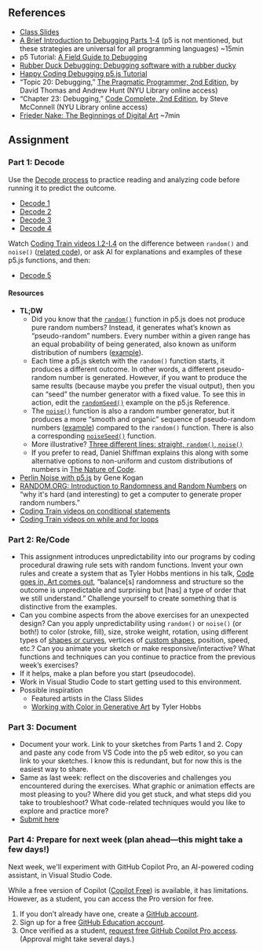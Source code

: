 ## References

- [Class
  Slides](https://drive.google.com/drive/folders/1HC5g1BO8moptbtgz-JwVVv9DldnW3Q_U?usp=sharing)
- [A Brief Introduction to Debugging Parts
  1-4](https://vimeo.com/channels/debugging) (p5 is not mentioned, but these
  strategies are universal for all programming languages) ~15min
- p5 Tutorial: [A Field Guide to
  Debugging](https://p5js.org/learn/debugging.html)
- [Rubber Duck Debugging: Debugging software with a rubber
  ducky](https://rubberduckdebugging.com/)
- [Happy Coding Debugging p5.js
  Tutorial](https://happycoding.io/tutorials/p5js/debugging)
- “Topic 20: Debugging,” [The Pragmatic Programmer, 2nd
  Edition](https://bobcat.library.nyu.edu/primo-explore/fulldisplay?docid=nyu_aleph006843771&context=L&vid=NYU&lang=en_US&search_scope=all&adaptor=Local%20Search%20Engine&tab=all&query=any,contains,pragmatic%20programmer&sortby=rank&mode=basic),
  by David Thomas and Andrew Hunt (NYU Library online access)
- “Chapter 23: Debugging,” [Code Complete, 2nd
  Edition](https://bobcat.library.nyu.edu/primo-explore/fulldisplay?docid=nyu_aleph005835845&context=L&vid=NYU&lang=en_US&search_scope=all&adaptor=Local%20Search%20Engine&isFrbr=true&tab=all&query=any,contains,code%20complete&sortby=date&facet=frbrgroupid,include,1147872474&offset=0),
  by Steve McConnell (NYU Library online access)
- [Frieder Nake: The Beginnings of Digital Art](https://vimeo.com/645548103)
  ~7min

## Assignment

### Part 1: Decode

Use the [Decode process](https://github.com/ellennickles/code-your-way-s25/blob/main/decode.md) to practice reading and analyzing code before running it to predict the outcome.

- [Decode
  1](https://github.com/ellennickles/code-your-way-s25/blob/main/week2/decode1.js)
- [Decode
  2](https://github.com/ellennickles/code-your-way-s25/blob/main/week2/decode2.js)
- [Decode
  3](https://github.com/ellennickles/code-your-way-s25/blob/main/week2/decode3.js)
- [Decode
  4](https://github.com/ellennickles/code-your-way-s25/blob/main/week2/decode4.js)

Watch [Coding Train videos
I.2-I.4](https://thecodingtrain.com/tracks/the-nature-of-code-2/noc/perlin/intro-to-perlin-noise)
on the difference between `random()` and `noise()` ([related
code](https://editor.p5js.org/codingtrain/collections/qTyT_RX11)), or ask AI for
explanations and examples of these p5.js functions, and then:

- [Decode
  5](https://github.com/ellennickles/code-your-way-s25/blob/main/week2/decode5.js)

#### Resources

- **TL;DW**
  - Did you know that the [`random()`](https://p5js.org/reference/p5/random)
    function in p5.js does not produce pure random numbers? Instead, it
    generates what’s known as “pseudo-random” numbers. Every number within a
    given range has an equal probability of being generated, also known as
    uniform distribution of numbers
    ([example](https://editor.p5js.org/enickles/sketches/dC50tsWAF)).
  - Each time a p5.js sketch with the `random()` function starts, it produces a
    different outcome. In other words, a different pseudo-random number is
    generated. However, if you want to produce the same results (because maybe
    you prefer the visual output), then you can “seed” the number generator with
    a fixed value. To see this in action, edit the
    [`randomSeed()`](https://p5js.org/reference/p5/randomSeed) example on the
    p5.js Reference.
  - The [`noise()`](https://p5js.org/reference/p5/noise) function is also a
    random number generator, but it produces a more “smooth and organic”
    sequence of pseudo-random numbers
    ([example](https://editor.p5js.org/enickles/sketches/HvjK-H9sw)) compared to
    the `random()` function. There is also a corresponding
    [`noiseSeed()`](https://p5js.org/reference/p5/noiseSeed) function.
  - More illustrative? [Three different lines: straight, `random()`,
    `noise()`](https://editor.p5js.org/enickles/sketches/8zBZe9DuZ)
  - If you prefer to read, Daniel Shiffman explains this along with some
    alternative options to non-uniform and custom distributions of numbers in [The Nature of
    Code](https://natureofcode.com/random/).
- [Perlin Noise with p5.js](http://genekogan.com/code/p5js-perlin-noise/) by
  Gene Kogan
- [RANDOM.ORG: Introduction to Randomness and Random
  Numbers](https://www.random.org/randomness/) on “why it's hard (and
  interesting) to get a computer to generate proper random numbers.”
- [Coding Train videos on conditional
  statements](https://thecodingtrain.com/tracks/code-programming-with-p5-js/code/3-conditionals/1-conditionals)
- [Coding Train videos on while and for
  loops](https://thecodingtrain.com/tracks/code-programming-with-p5-js/code/4-loops/1-while-for)

### Part 2: Re/Code

- This assignment introduces unpredictability into our programs by
  coding procedural drawing rule sets with random functions. Invent your own
  rules and create a system that as Tyler Hobbs mentions in his talk, [Code goes
  in, Art comes out](https://www.tylerxhobbs.com/words/code-goes-in-art-comes-out), “balance[s]
  randomness and structure so the outcome is unpredictable and surprising but
  [has] a type of order that we still understand.” Challenge yourself to create
  something that is distinctive from the examples.
- Can you combine aspects from the above exercises for an unexpected design? Can
  you apply unpredictability using `random()` or `noise()` (or both!) to color
  (stroke, fill), size, stroke weight, rotation, using different types of
  [shapes or curves](https://p5js.org/reference/#Shape), vertices of
  [custom shapes](https://p5js.org/reference/p5/vertex), position, speed,
  etc.? Can you animate your sketch or make responsive/interactive? What
  functions and techniques can you continue to practice from the previous week’s exercises?
- If it helps, make a plan before you start (pseudocode).
- Work in Visual Studio Code to start getting used to this environment.
- Possible inspiration
  - Featured artists in the Class Slides
  - [Working with Color in Generative
    Art](https://tylerxhobbs.com/essays/2016/working-with-color-in-generative-art)
    by Tyler Hobbs

### Part 3: Document

- Document your work. Link to your sketches from Parts 1 and 2. Copy and paste
  any code from VS Code into the p5 web editor, so you can link to your
  sketches. I know this is redundant, but for now this is the easiest way to
  share.
- Same as last week: reflect on the discoveries and challenges you encountered
  during the exercises. What graphic or animation effects are most pleasing to
  you? Where did you get stuck, and what steps did you take to troubleshoot?
  What code-related techniques would you like to explore and practice more?
- [Submit here](https://forms.gle/CJZMpMpTeDxpvWv18)

### Part 4: Prepare for next week (plan ahead—this might take a few days!)

Next week, we'll experiment with GitHub Copilot Pro, an AI-powered coding assistant, in Visual Studio Code.

While a free version of Copilot ([Copilot Free](https://docs.github.com/en/copilot/managing-copilot/managing-copilot-as-an-individual-subscriber/about-github-copilot-free)) is available, it has limitations. However, as a student, you can access the Pro version for free.

1. If you don’t already have one, create a [GitHub account](https://github.com).
2. Sign up for a free [GitHub Education
  account](https://github.com/education/students).
3. Once verified as a student, [request free GitHub Copilot Pro
  access](https://docs.github.com/en/copilot/managing-copilot/managing-copilot-as-an-individual-subscriber/managing-your-github-copilot-pro-subscription/getting-free-access-to-copilot-pro-as-a-student-teacher-or-maintainer). (Approval might take several days.)
